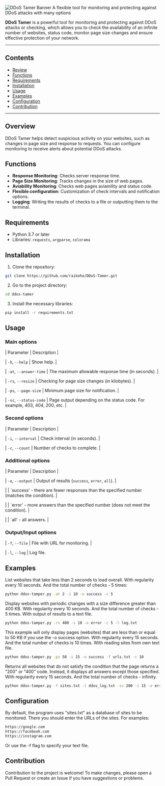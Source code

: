 ![DDoS Tamer Banner](ddos-tamer.gif) 
A flexible tool for monitoring and protecting against DDoS attacks with many options

**DDoS Tamer** is a powerful tool for monitoring and protecting against DDoS attacks or checking, which allows you to check the availability of an infinite number of websites, status code, monitor page size changes and ensure effective protection of your network.

---
## Contents

- [Review](#review)
- [Functions](#functions)
- [Requirements](#requirements)
- [Installation](#installation)
- [Usage](#usage)
- [Examples](#examples)
- [Configuration](#configuration)
- [Contribution](#contribution)

---

## Overview

DDoS Tamer helps detect suspicious activity on your websites, such as changes in page size and response to requests. You can configure monitoring to receive alerts about potential DDoS attacks.

## Functions

- **Response Monitoring**: Checks server response time.
- **Page Size Monitoring**: Tracks changes in the size of web pages.
- **Aviability Monitoring**: Checks web pages aviamility and status code.
- **Flexible configuration**: Customization of check intervals and notification options.
- **Logging**: Writing the results of checks to a file or outputting them to the terminal.

## Requirements

- Python 3.7 or later
- Libraries: `requests`, `argparse`, `colorama`

## Installation

1. Clone the repository:
 ```bash
 git clone https://github.com/raikoho/DDoS-Tamer.git
 ```

2. Go to the project directory:
 ```bash
 cd ddos-tamer
 ```

3. Install the necessary libraries:
 ```bash
 pip install -r requirements.txt
 ```

## Usage

### Main options

| Parameter | Description |


| `-h`, `--help` | Show help. |

| `-at`, `--answer-time` | The maximum allowable response time (in seconds). |

| `-rs`, `--resize` | Checking for page size changes (in kilobytes). |

| `-ps`, `--page-size` | Minimum page size for notification. |

| `-sc`, `--status-code` | Page output depending on the status code. For example, 403, 404, 200, etc. |


### Second options

| Parameter | Description |


| `-i`, `--interval` | Check interval (in seconds). |

| `-c`, `--count` | Number of checks to complete. |

### Additional options

| Parameter | Description |


| `-o`, `--output` | Output of results (`success`, `error`, `all`). |

| | `success' - there are fewer responses than the specified number (matches the condition). |

| | `error' - more answers than the specified number (does not meet the condition). |

| | `all' - all answers. |

### Output/Input options

| `-f`, `--file` | File with URL for monitoring. |

| `-l`, `--log` | Log file.


## Examples

List websites that take less than 2 seconds to load overall. With regularity every 10 seconds. And the total number of checks - 5 times:
```bash
python ddos-tamper.py -at 2 -i 10 -o success -c 5
```

Display websites with periodic changes with a size difference greater than 400 KB. With regularity every 10 seconds. And the total number of checks - 5 times. With output of results to a text file.
```bash
python ddos-tamper.py -rs 400 -i 10 -o error -c 5 -l log.txt
```

This example will only display pages (websites) that are less than or equal to 50 KB if you use the -o success option. With regularity every 15 seconds. And the total number of checks is 10 times. With reading sites from own text file.
```bash
python ddos-tamper.py -ps 50 -i 15 -o success -f urls.txt -c 10
```

Returns all websites that do not satisfy the condition that the page returns a "200" or "400" code. Instead, it displays all answers except those specified. With regularity every 15 seconds. And the total number of checks - infinity.
```bash
python ddos-tamper.py -f sites.txt -l ddos_log.txt -sc 200 -i 15 -o error
```

## Configuration

By default, the program uses "sites.txt" as a database of sites to be monitored.
There you should enter the URLs of the sites. For examples:
 ```bash
https://google.com
https://facebook.com
https://instagram.com
```
Or use the -f flag to specify your text file.

## Contribution

Contribution to the project is welcome! To make changes, please open a Pull Request or create an Issue if you have suggestions or problems.
